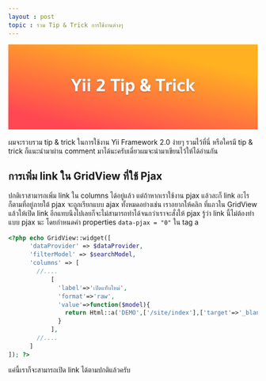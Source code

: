 ```yaml
---
layout : post
topic : รวม Tip & Trick การใช้งานต่างๆ
---
```

![](/img/thumbnail/tip-and-trick.jpg)

ผมจะรวบรวม tip & trick ในการใช้งาน Yii Framework 2.0 ง่ายๆ รวมไว้ที่นี่ หรือใครมี tip & trick ก็แนะนำมาผ่าน comment มาได้นะครับเดี่ยวผมจะนำมาเขียนไว้ให้ได้อ่านกัน

## การเพิ่ม link ใน GridView ที่ใช้ Pjax

ปกติเราสามารถเพิ่ม link ใน columns ได้อยู่แล้ว แต่ถ้าหากเราใช้งาน pjax แล้วละก็ link อะไรก็ตามที่อยู่ภายใต้ pjax จะถูกเรียกแบบ ajax ทั้งหมดอย่างเช่น เราอยากให้คลิก ที่แถวใน GridView แล้วให้เปิด link อีกแทบนึงไปเลยก็จะไม่สามารถทำได้จนกว่าเราจะสั่งให้ pjax รู้ว่า link นี้ไม่ต้องทำแบบ pjax นะ โดยกำหนดค่า properties `data-pjax = "0"` ใน tag a

```php
<?php echo GridView::widget([
      'dataProvider' => $dataProvider,
      'filterModel' => $searchModel,
      'columns' => [
        //....
            [
              'label'=>'เปิดแท็บใหม่',
              'format'=>'raw',
              'value'=>function($model){
                return Html::a('DEMO',['/site/index'],['target'=>'_blank',"data-pjax"=>"0"]);
              }
            ],
        //....
      ]
]); ?>
````

แค่นี้เราก็จะสามารถเปิด link ได้ตามปกติแล้วครับ
